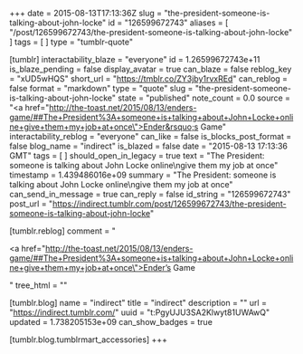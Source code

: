 +++
date = 2015-08-13T17:13:36Z
slug = "the-president-someone-is-talking-about-john-locke"
id = "126599672743"
aliases = [ "/post/126599672743/the-president-someone-is-talking-about-john-locke" ]
tags = [ ]
type = "tumblr-quote"

[tumblr]
interactability_blaze = "everyone"
id = 1.26599672743e+11
is_blaze_pending = false
display_avatar = true
can_blaze = false
reblog_key = "xUD5wHQS"
short_url = "https://tmblr.co/ZY3jby1rvxREd"
can_reblog = false
format = "markdown"
type = "quote"
slug = "the-president-someone-is-talking-about-john-locke"
state = "published"
note_count = 0.0
source = "<a href=\"http://the-toast.net/2015/08/13/enders-game/##The+President%3A+someone+is+talking+about+John+Locke+online+give+them+my+job+at+once\">Ender&rsquo;s Game</a>"
interactability_reblog = "everyone"
can_like = false
is_blocks_post_format = false
blog_name = "indirect"
is_blazed = false
date = "2015-08-13 17:13:36 GMT"
tags = [ ]
should_open_in_legacy = true
text = "The President: someone is talking about John Locke online\ngive them my job at once"
timestamp = 1.439486016e+09
summary = "The President: someone is talking about John Locke online\ngive them my job at once"
can_send_in_message = true
can_reply = false
id_string = "126599672743"
post_url = "https://indirect.tumblr.com/post/126599672743/the-president-someone-is-talking-about-john-locke"

[tumblr.reblog]
comment = "<p><a href=\"http://the-toast.net/2015/08/13/enders-game/##The+President%3A+someone+is+talking+about+John+Locke+online+give+them+my+job+at+once\">Ender’s Game</a></p>"
tree_html = ""

[tumblr.blog]
name = "indirect"
title = "indirect"
description = ""
url = "https://indirect.tumblr.com/"
uuid = "t:PgyUJU3SA2Klwyt81UWAwQ"
updated = 1.738205153e+09
can_show_badges = true

[tumblr.blog.tumblrmart_accessories]
+++
